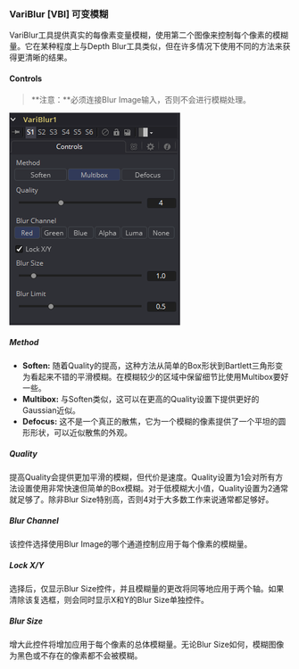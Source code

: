 ### VariBlur [VBl] 可变模糊

VariBlur工具提供真实的每像素变量模糊，使用第二个图像来控制每个像素的模糊量。它在某种程度上与Depth Blur工具类似，但在许多情况下使用不同的方法来获得更清晰的结果。

#### Controls

> **注意：**必须连接Blur Image输入，否则不会进行模糊处理。

![VBl_Controls](images/VBl_Controls.png)

##### Method

- **Soften:** 随着Quality的提高，这种方法从简单的Box形状到Bartlett三角形变为看起来不错的平滑模糊。在模糊较少的区域中保留细节比使用Multibox要好一些。
- **Multibox:** 与Soften类似，这可以在更高的Quality设置下提供更好的Gaussian近似。
- **Defocus:** 这不是一个真正的散焦，它为一个模糊的像素提供了一个平坦的圆形形状，可以近似散焦的外观。

##### Quality

提高Quality会提供更加平滑的模糊，但代价是速度。Quality设置为1会对所有方法设置使用非常快速但简单的Box模糊。对于低模糊大小值，Quality设置为2通常就足够了。除非Blur Size特别高，否则4对于大多数工作来说通常都足够好。

##### Blur Channel

该控件选择使用Blur Image的哪个通道控制应用于每个像素的模糊量。

##### Lock X/Y

选择后，仅显示Blur Size控件，并且模糊量的更改将同等地应用于两个轴。如果清除该复选框，则会同时显示X和Y的Blur Size单独控件。

##### Blur Size

增大此控件将增加应用于每个像素的总体模糊量。无论Blur Size如何，模糊图像为黑色或不存在的像素都不会被模糊。